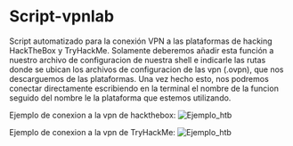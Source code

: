 # Script-vpnlab
Script automatizado para la conexión VPN a las plataformas de hacking HackTheBox y TryHackMe.
Solamente deberemos añadir esta función a nuestro archivo de configuracion de nuestra shell e indicarle las rutas donde se ubican
los archivos de configuracion de las vpn (.ovpn), que nos descarguemos de las plataformas.
Una vez hecho esto, nos podremos conectar directamente escribiendo en la terminal el nombre de la funcion seguido del nombre le la plataforma
que estemos utilizando.

Ejemplo de conexion a la vpn de hackthebox:
![Ejemplo_htb](https://githubraw.com/H4ckM1nd/Script-vpnlab/main/Capturas/vpnlab%20htb.png)

Ejemplo de conexion a la vpn de TryHackMe:
![Ejemplo_htb](https://githubraw.com/H4ckM1nd/Script-vpnlab/main/Capturas/vpnlabthm.png)

